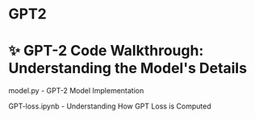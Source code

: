 # GPT2
# ✨ GPT-2 Code Walkthrough: Understanding the Model's Details

model.py - GPT-2 Model Implementation

GPT-loss.ipynb - Understanding How GPT Loss is Computed
